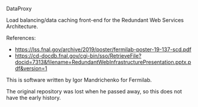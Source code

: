 
DataProxy

Load balancing/data caching front-end for the Redundant Web Services Architecture.

References:
*  https://lss.fnal.gov/archive/2019/poster/fermilab-poster-19-137-scd.pdf
*  https://cd-docdb.fnal.gov/cgi-bin/sso/RetrieveFile?docid=7313&filename=RedundantWebInfrastructurePresentation.pptx.pdf&version=1

This is software written by Igor Mandrichenko for Fermilab.

The original repository was lost when he passed away, so this does not have the early history.

